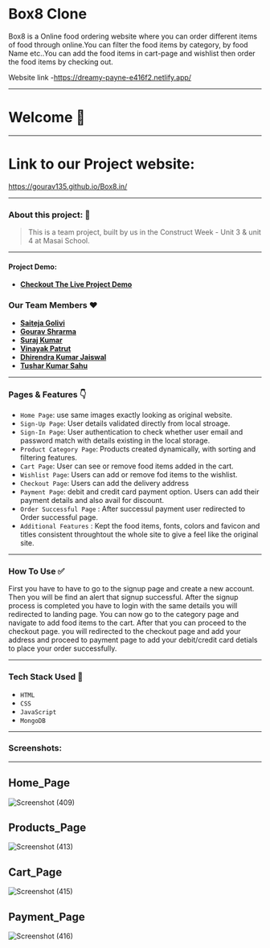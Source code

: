# Box8 Clone

<p> Box8 is a Online food ordering website where you can order different items of food through online.You can filter the food items by category, by food Name etc..You can add the food items in cart-page and wishlist then order the food items by checking out.<p/>

Website link -https://dreamy-payne-e416f2.netlify.app/

---
# Welcome :wave:
---
# Link to our Project website:

https://gourav135.github.io/Box8.in/

---

### About this project: :raised_hands:

> This is a team project, built by us in the Construct Week - Unit 3 & unit 4 at Masai School.

---



#### Project Demo: 
- **[Checkout The Live Project Demo](https://drive.google.com/file/d/1WrRkDqcwOL_QkhTTZRDpeN2G_WLTKrBy/view?usp=sharing)**



### Our Team Members :heart:

- **[Saiteja Golivi](https://github.com/GoAlive13)**
- **[Gourav Shrarma](https://github.com/Gourav135)**
- **[Suraj Kumar](https://github.com/Surajmicky)**
- **[Vinayak Patrut](https://github.com/vinayak2882)**
- **[Dhirendra Kumar Jaiswal](https://github.com/dk-jaiswal-77)**
- **[Tushar Kumar Sahu](https://github.com/tushar8342)**
---

### Pages & Features :point_down:

- `Home Page`: use same images exactly looking as original website.
- `Sign-Up Page`: User details validated directly from local stroage.
- `Sign-In Page`: User authentication to check whether user email and password match with details existing in the local storage.
- `Product Category Page`: Products created dynamically, with sorting and filtering features.
- `Cart Page`: User can see or remove food items added in the cart.
- `Wishlist Page`: Users can add or remove fod items to the wishlist.
- `Checkout Page`: Users can add the delivery address
- `Payment Page`: debit and credit card payment option. Users can add their payment details and also avail for discount.
- `Order Successful Page` : After successul payment user redirected to Order successful page.
- `Additional Features` : Kept the food items, fonts, colors and favicon and titles consistent throughtout the whole site to give a feel like the original site.

---

### How To Use ✅

First you have to have to go to the signup page and create a new account. Then you will be find an alert that signup successful. After the signup process is completed you have to login with the same details you will redirected to landing page. You can now go to the category page and navigate to add food items to the cart. After that you can proceed to the checkout page. you will redirected to the checkout page and add your address and proceed to payment page to add your debit/credit card detials to place your order successfully. 

---

### Tech Stack Used :wrench:

- `HTML`
- `CSS`
- `JavaScript`
- `MongoDB`

---

### Screenshots:
<hr/>

## Home_Page

![Screenshot (409)](https://user-images.githubusercontent.com/95854153/158667988-c352a2e0-c94e-4b34-9a9b-30d664a4a326.png)

## Products_Page

![Screenshot (413)](https://user-images.githubusercontent.com/95854153/158668131-35635f71-15fb-48f6-be33-7a489a2a24dc.png)


## Cart_Page

![Screenshot (415)](https://user-images.githubusercontent.com/95854153/158668157-00b00869-9ec1-4ddc-b818-693267b666f1.png)


## Payment_Page

![Screenshot (416)](https://user-images.githubusercontent.com/95854153/158668205-97b23ae7-7d49-4372-985c-24cdac093ee5.png)

